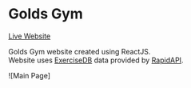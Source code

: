 Golds Gym
=========  

[Live Website]()

Golds Gym website created using ReactJS.  
Website uses [ExerciseDB](https://rapidapi.com/justin-WFnsXH_t6/api/exercisedb/) data provided by [RapidAPI](https://rapidapi.com/hub).  

![Main Page]
